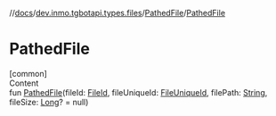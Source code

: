 //[docs](../../../index.md)/[dev.inmo.tgbotapi.types.files](../index.md)/[PathedFile](index.md)/[PathedFile](-pathed-file.md)



# PathedFile  
[common]  
Content  
fun [PathedFile](-pathed-file.md)(fileId: [FileId](../../dev.inmo.tgbotapi.requests.abstracts/-file-id/index.md), fileUniqueId: [FileUniqueId](../../dev.inmo.tgbotapi.types/index.md#%5Bdev.inmo.tgbotapi.types%2FFileUniqueId%2F%2F%2FPointingToDeclaration%2F%5D%2FClasslikes%2F625018081), filePath: [String](https://kotlinlang.org/api/latest/jvm/stdlib/kotlin/-string/index.html), fileSize: [Long](https://kotlinlang.org/api/latest/jvm/stdlib/kotlin/-long/index.html)? = null)  



